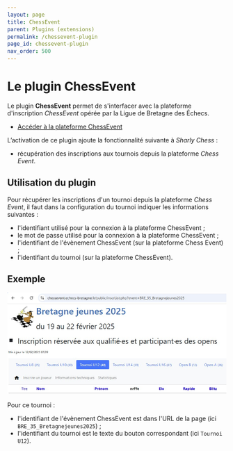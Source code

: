 ```yaml
---
layout: page
title: ChessEvent
parent: Plugins (extensions)
permalink: /chessevent-plugin
page_id: chessevent-plugin
nav_order: 500
---
```


# Le plugin ChessEvent

Le plugin **ChessEvent** permet de s'interfacer avec la plateforme d'inscription _ChessEvent_ opérée par la Ligue de Bretagne des Échecs.

- [Accéder à la plateforme ChessEvent](https://chessevent.echecs-bretagne.fr)

L’activation de ce plugin ajoute la fonctionnalité suivante à _Sharly Chess_ :

- récupération des inscriptions aux tournois depuis la plateforme _Chess Event_.

## Utilisation du plugin

Pour récupérer les inscriptions d'un tournoi depuis la plateforme _Chess Event_, il faut dans la configuration du tournoi indiquer les informations suivantes :

- l'identifiant utilisé pour la connexion à la plateforme ChessEvent ;
- le mot de passe utilisé pour la connexion à la plateforme ChessEvent ;
- l'identifiant de l'évènement ChessEvent (sur la plateforme Chess Event) ;
- l'identifiant du tournoi (sur la plateforme ChessEvent).

## Exemple

![Comment récupérer les informations nécessaires sur la plateforme ChessEvent](/assets/images/chessevent/chessevent-example.jpg)

Pour ce tournoi :

- l'identifiant de l'évènement ChessEvent est dans l'URL de la page (ici `BRE_35_Bretagnejeunes2025`) ;
- l'identifiant du tournoi est le texte du bouton correspondant (ici `Tournoi U12`).
